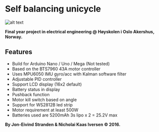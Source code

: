 # Self balancing unicycle
![alt text](http://c1.staticflickr.com/9/8358/29081386153_c69afc3e12_o.png)

**Final year project in electrical engineering @ Høyskolen i Oslo Akershus, Norway.**

## Features

* Build for Arduino Nano / Uno / Mega (Not tested)
* Based on the BTS7960 43A motor controller
* Uses MPU6050 IMU gyro/acc with Kalman software filter
* Adjustable PID controller 
* Support LCD display (16x2 default)
* Battery status in display
* Pushback function
* Motor kill switch based on angle
* Support for WS2812B led strip
* Motor requirement at least 500W
* Batteries used are 5200mAh 3s lipo x 2 = 25.2V max

**By Jon-Eivind Stranden & Nicholai Kaas Iversen © 2016.**
